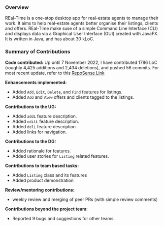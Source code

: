 ### Overview
REal-Time is a one-stop desktop app for real-estate agents to manage their work. 
It aims to help real-estate agents better organise their listings, clients and offers. 
REal-Time make suse of a simple Command Line Interface (CLI) 
and displays data via a Graphical User Interface (GUI) created with JavaFX.
It is written in Java, and has about 30 kLoC.

### Summary of Contributions

**Code contributed:** Up until 7 November 2022, 
I have contributed 1786 LoC (roughly 4,425 additions and 2,434 deletions), 
and pushed 56 commits. For most recent update, 
refer to this [RepoSense Link](https://nus-cs2103-ay2223s1.github.io/tp-dashboard/?search=isaaclhy00&breakdown=true&sort=groupTitle&sortWithin=title&since=2022-09-16&timeframe=commit&mergegroup=&groupSelect=groupByRepos&checkedFileTypes=docs~functional-code~test-code~other)

**Enhancements implemented:** 
* Added `Add`, `Edit`, `Delete`, and `Find` features for listings.
* Added `Add` and `View` offers and clients tagged to the listings. 

**Contributions to the UG:**
* Added `addL` feature description.
* Added `editL` feature description.
* Added `delL` feature description.
* Added links for navigation.

**Contributions to the DG:**
* Added rationale for features.
* Added user stories for `Listing` related features.

**Contributions to team based tasks:** 
* Added `Listing` class and its features
* Added product demonstration

**Review/mentoring contributions:** 
* weekly review and merging of peer PRs (with simple review comments)

**Contributions beyond the project team:** 
* Reported 9 bugs and suggestions for other teams.